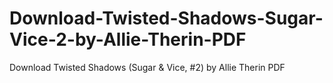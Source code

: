 # Download-Twisted-Shadows-Sugar-Vice-2-by-Allie-Therin-PDF
Download Twisted Shadows (Sugar &amp; Vice, #2) by Allie Therin PDF
